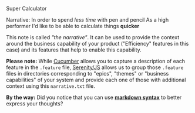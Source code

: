 Super Calculator

Narrative:
In order to spend _less time_ with pen and pencil
As a high performer
I'd like to be able to calculate things **quicker**

This note is called _"the narrative"_. It can be used to provide the context around the business capability of your
product ("Efficiency" features in this case) and its features that help to enable this capability.

**Please note:** While [Cucumber](https://github.com/cucumber/cucumber-js) allows you to capture a description
of each feature in the `.feature` file, [Serenity/JS](https://serenity-js.org) allows us to group those `.feature`
files in directories corresponding to "epics", "themes" or "business capabilities" of your system and provide
each one of those with additional context using this `narrative.txt` file.

**By the way:** Did you notice that you can use **[markdown syntax](https://www.markdownguide.org/)** to better express
your thoughts?
